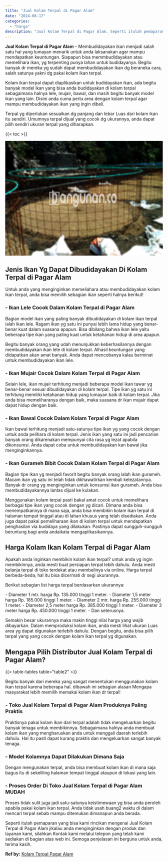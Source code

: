 ```yaml
---
title: "Jual Kolam Terpal di Pagar Alam"
date: "2024-08-17"
categories: 
  - "harga"
description: "Jual Kolam Terpal di Pagar Alam. Seperti itulah pemaparan yang bisa kami rincikan mengenai Jual Kolam Terpal di Pagar Alam jikalau anda menginginkan dengan p..."
---
```


**Jual Kolam Terpal di Pagar Alam** – Membudidayakan ikan menjadi salah satu hal yang lumayan menarik untuk anda laksanakan agar mampu mendapatkan keuntungan. Siapapun bisa memmbudidayakan atau memelihara ikan, yg terpenting punya lahan untuk budidayanya. Begitu banyak dr mereka yg sudah dapat membudidayakan ikan dg beraneka cara, salah satunya yakni dg pakai kolam ikan terpal.

Kolam ikan terpal dapat diaplikasikan untuk budidayakan ikan, ada begitu banyak model ikan yang bisa anda budidayakan di kolam terpal sebagaimana halnya lele, mujair, bawal, dan masih begitu banyak model ikan yang lain. Disini anda cuma perlu area dengan kolam terpal agar mampu membudidayakan ikan yang ingin dibeli.

Terpal yg diperlukan sesuaikan dg panjang dan lebar Luas dari kolam ikan itu sendiri. Umumnya terpal dijual yang cocok dg ukurannya, anda dapat pilih sendiri ukuran terpal yang diharapkan.

{{< toc >}}

![Jual Kolam Terpal di Pagar Alam](/images/jual-kolam-terpal-17.png)

## Jenis Ikan Yg Dapat Dibudidayakan Di Kolam Terpal di Pagar Alam

Untuk anda yang menginginkan memeliahara atau membudidayakan kolam ikan terpal, anda bisa memilih sebagian ikan seperti halnya berikut!

### \- Ikan Lele Cocok Dalam Kolam Terpal di Pagar Alam

Bagian model ikan yang paling banyak dibudidayakan di kolam ikan terpal ialah ikan lele. Ragam ikan yg satu ini punyai lebih lama hidup yang benar-benar kuat dalam suasana apapun. Bisa dibilang bahwa ikan lele yaitu beberapa tipe ikan yang paling kuat untuk ketahanan hidup di area apapun.

Begitu banyak orang yang udah menunjukkan keberhasilannya dengan membudidayakan ikan lele di kolam terpal. Alhasil keuntungan yang didapatkan akan amat banyak. Anda dapat mencobanya kalau berminat untuk membudidayakan ikan lele.

### \- Ikan Mujair Cocok Dalam Kolam Terpal di Pagar Alam

Selain lele, ikan mujair terhitung menjadi beberapa model ikan tawar yg benar-benar sesuai dibudidayakan di kolam terpal. Tipe ikan yg satu ini terhitung memiliki ketahanan hidup yang lumayan baik di kolam terpal. Jika anda bisa memeliharanya dengan baik, maka suasana dr ikan mujair dapat dapat hidup dengan baik.

### \- Ikan Bawal Cocok Dalam Kolam Terpal di Pagar Alam

Ikan bawal terhitung menjadi satu-satunya tipe ikan yg yang cocok dengan untuk anda pelihara di kolam terpal. Jenis ikan yang satu ini jadi pencarian banyak orang dikarenakan mempunyai cita rasa yg lezat apabila dikonsumsi. Anda dapat coba untuk membudidayakan kan bawal jika menginginkannya.

### \- Ikan Gurameh Bibit Cocok Dalam Kolam Terpal di Pagar Alam

Bagian tipe ikan yg menjadi favorit begitu banyak orang ialah ikan gurameh. Macam ikan yg satu ini telah tidak dikhawatirkan kembali kelezatannya. Banyak dr orang yg menginginkan untuk konsumsi ikan gurameh. Anda bisa membudidayakannya lantas dijual ke kulakan.

Menggunakan kolam terpal pasti bakal amat cocok untuk memelihara berbagai tipe ikan yang cocok dengan yg dicari. Dimana anda bisa menempatkannya di mana saja, anda bisa membikin kolam ikan terpal di halaman tempat tinggal atau di lahan khusus yang telah disediakan. Anda juga dapat pakai pemeliharaan ikan di kolam terpal untuk mendapatkan penghasilan via budidaya yang dilakukan. Pastinya dapat sungguh-sungguh beruntung bagi anda andaikata mengaplikasikannya.

## Harga Kolam Ikan Kolam Terpal di Pagar Alam

Apakah anda inginkan membikin kolam ikan terpal? untuk anda yg ingin membikinnya, anda mesti buat persiapan terpal lebih dahulu. Anda mesti belanja terpal di toko terdekat atau membelinya via online. Harga terpal berbeda-beda, hal itu bisa dicermati dr segi ukurannya.

Berikut sebagian list harga terpal berdasarkan ukurannya:

\- Diameter 1 mtr. harga Rp. 135.000 tinggi 1 meter. - Diameter 1,5 meter harga Rp. 185.000 tinggi 1 meter. - Diameter 2 mtr. harga Rp. 255.000 tinggi 1 meter. - Diameter 2,5 meter harga Rp. 385.000 tinggi 1 meter. - Diameter 3 meter harga Rp. 450.000 tinggi 1 meter. - Dan seterusnya.

Semakin besar ukurannya maka makin tinggi nilai harga yang wajib dibayarkan. Dalam memproduksi kolam ikan, anda mesti lihat ukuran Luas area yg dapat digunakan terlebih dahulu. Dengan begitu, anda bisa pilih terpal yang yang cocok dengan kolam ikan terpal yg digunakan.

## Mengapa Pilih Distributor Jual Kolam Terpal di Pagar Alam?

{{< table-tables table="table2" >}}

Begitu banyak dari mereka yang sangat menentukan menggunakan kolam ikan terpal karena beberapa hal. dibawah ini sebagian alasan Mengapa masyarakat lebih memilih memakai kolam ikan dr terpal!

### \- Toko Jual Kolam Terpal di Pagar Alam Produknya Paling Praktis

Praktisnya pakai kolam ikan dari terpal adalah tidak mengeluarkan begitu banyak tenaga untuk membikinnya. Sebagaimana halnya anda membuat kolam ikan yang mengharuskan anda untuk menggali daerah terlebih dahulu. Hal itu pasti dapat kurang praktis dan mengeluarkan sangat banyak tenaga.

### \- Model Kolamnya Dapat Dilakukan Dimana Saja

Dengan mengunakan terpal, anda bisa membuat kolam ikan di mana saja bagus itu di sekeliling halaman tempat tinggal ataupun di lokasi yang lain.

### \- Proses Order Di Toko Jual Kolam Terpal di Pagar Alam MUDAH

Proses tidak sulit juga jadi satu-satunya keistimewaan yg bisa anda peroleh apabila pakai kolam ikan terpal. Anda tidak usah buang2 waktu di dalam mencari terpal sebab mampu ditemukan dimanapun anda berada.

Seperti itulah pemaparan yang bisa kami rincikan mengenai Jual Kolam Terpal di Pagar Alam jikalau anda menginginkan dengan produk dan layanan kami, silahkan Kontak kami melalui telepon yang telah kami sediakan di bagian atas web ini. Semoga penjelasan ini berguna untuk anda, terima kasih.

**Ref by:** [Kolam Terpal Pagar Alam](https://id.wikipedia.org/wiki/Kolam)
